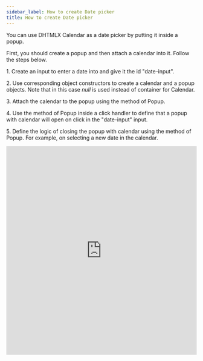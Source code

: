 ```yaml
---
sidebar_label: How to create Date picker
title: How to create Date picker
---
```


You can use DHTMLX Calendar as a date picker by putting it inside a popup. 

First, you should create a popup and then attach a calendar into it. Follow the steps below.

1\. Create an input to enter a date into and give it the id "date-input".

2\. Use corresponding object constructors to create a calendar and a popup objects. Note that in this case *null* is used instead of container for Calendar.

3\. Attach the calendar to the popup using the [](popup/api/popup_attach_method.md) method of Popup.

4\. Use the [](popup/api/popup_show_method.md) method of Popup inside a click handler to define that a popup with calendar will open on click in the "date-input" input.

5\. Define the logic of closing the popup with calendar using the [](popup/api/popup_hide_method.md) method of Popup. For example, on selecting a new date in the calendar.

<iframe src="https://snippet.dhtmlx.com/mj7jr6ro?mode=result" frameborder="0" class="snippet_iframe" width="100%" height="550"></iframe>
